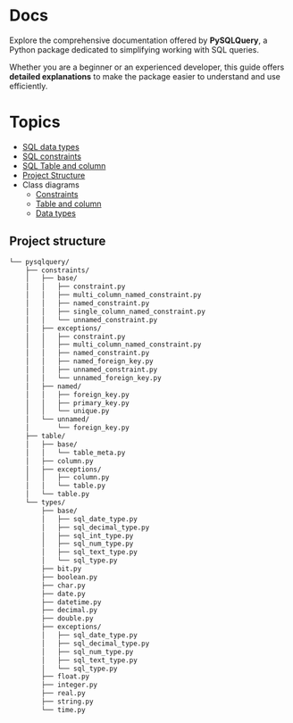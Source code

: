# Docs

Explore the comprehensive documentation offered by **PySQLQuery**, a Python package dedicated to simplifying working with SQL queries.

Whether you are a beginner or an experienced developer, this guide offers **detailed explanations** to make the package easier to understand and use efficiently.

# Topics

- <a href="./sql_types.md">SQL data types</a>
- <a href="./constraints.md">SQL constraints</a>
- <a href="./table.md">SQL Table and column</a>
- [Project Structure](#project-structure)
- Class diagrams
  - <a href="../pdf/constraints.pdf">Constraints</a>
  - <a href="../pdf/table.pdf">Table and column</a>
  - <a href="../pdf/sql_types.pdf">Data types</a>

## Project structure

```sh
└── pysqlquery/
    ├── constraints/
    │   ├── base/
    │   │   ├── constraint.py
    │   │   ├── multi_column_named_constraint.py
    │   │   ├── named_constraint.py
    │   │   ├── single_column_named_constraint.py
    │   │   └── unnamed_constraint.py
    │   ├── exceptions/
    │   │   ├── constraint.py
    │   │   ├── multi_column_named_constraint.py
    │   │   ├── named_constraint.py
    │   │   ├── named_foreign_key.py
    │   │   ├── unnamed_constraint.py
    │   │   └── unnamed_foreign_key.py
    │   ├── named/
    │   │   ├── foreign_key.py
    │   │   ├── primary_key.py
    │   │   └── unique.py
    │   └── unnamed/
    │       └── foreign_key.py
    ├── table/
    │   ├── base/
    │   │   └── table_meta.py
    │   ├── column.py
    │   ├── exceptions/
    │   │   ├── column.py
    │   │   └── table.py
    │   └── table.py
    └── types/
        ├── base/
        │   ├── sql_date_type.py
        │   ├── sql_decimal_type.py
        │   ├── sql_int_type.py
        │   ├── sql_num_type.py
        │   ├── sql_text_type.py
        │   └── sql_type.py
        ├── bit.py
        ├── boolean.py
        ├── char.py
        ├── date.py
        ├── datetime.py
        ├── decimal.py
        ├── double.py
        ├── exceptions/
        │   ├── sql_date_type.py
        │   ├── sql_decimal_type.py
        │   ├── sql_num_type.py
        │   ├── sql_text_type.py
        │   └── sql_type.py
        ├── float.py
        ├── integer.py
        ├── real.py
        ├── string.py
        └── time.py

```
